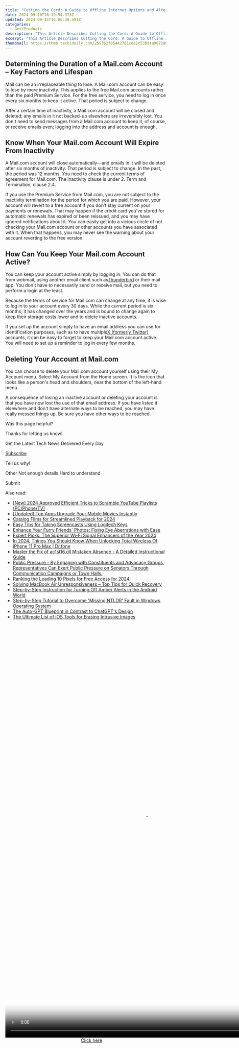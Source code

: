 ```yaml
---
title: "Cutting the Cord: A Guide to Offline Internet Options and Alternatives"
date: 2024-09-10T16:19:54.373Z
updated: 2024-09-15T16:06:38.591Z
categories:
  - BestProducts
description: "This Article Describes Cutting the Cord: A Guide to Offline Internet Options and Alternatives"
excerpt: "This Article Describes Cutting the Cord: A Guide to Offline Internet Options and Alternatives"
thumbnail: https://thmb.techidaily.com/259362f05442761cee2c53bd4a987280fdd7ced53308719769d03bba8108cbbd.png
---
```


## Determining the Duration of a Mail.com Account – Key Factors and Lifespan
 Mail can be an irreplaceable thing to lose. A Mail.com account can be easy to lose by mere inactivity. This applies to the free Mail.com accounts rather than the paid Premium Service. For the free service, you need to log in once every six months to keep it active. That period is subject to change.

 After a certain time of inactivity, a Mail.com account will be closed and deleted: any emails in it not backed-up elsewhere are irreversibly lost. You don't need to send messages from a Mail.com account to keep it, of course, or receive emails even; logging into the address and account is enough.

## Know When Your Mail.com Account Will Expire From Inactivity

 A Mail.com account will close automatically—and emails in it will be deleted after six months of inactivity. That period is subject to change. In the past, the period was 12 months. You need to check the current terms of agreement for Mail.com. The inactivity clause is under 2\. Term and Termination, clause 2.4.

 If you use the Premium Service from Mail.com, you are not subject to the inactivity termination for the period for which you are paid. However, your account will revert to a free account if you don't stay current on your payments or renewals. That may happen if the credit card you've stored for automatic renewals has expired or been reissued, and you may have ignored notifications about it. You can easily get into a vicious circle of not checking your Mail.com account or other accounts you have associated with it. When that happens, you may never see the warning about your account reverting to the free version.

## How Can You Keep Your Mail.com Account Active?

 You can keep your account active simply by logging in. You can do that from webmail, using another email client such as[Thunderbird](https://www.lifewire.com/mozilla-thunderbird-review-1173071) or their mail app. You don't have to necessarily send or receive mail, but you need to perform a login at the least.

 Because the terms of service for Mail.com can change at any time, it is wise to log in to your account every 30 days. While the current period is six months, it has changed over the years and is bound to change again to keep their storage costs lower and to delete inactive accounts.

 If you set up the account simply to have an email address you can use for identification purposes, such as to have multiple[X (formerly Twitter)](https://www.lifewire.com/what-exactly-is-twitter-2483331) accounts, it can be easy to forget to keep your Mail.com account active. You will need to set up a reminder to log in every few months.

## Deleting Your Account at Mail.com

 You can choose to delete your Mail.com account yourself using their My Account menu. Select My Account from the Home screen. It is the icon that looks like a person's head and shoulders, near the bottom of the left-hand menu.

 A consequence of losing an inactive account or deleting your account is that you have now lost the use of that email address. If you have listed it elsewhere and don't have alternate ways to be reached, you may have really messed things up. Be sure you have other ways to be reached.

Was this page helpful?

Thanks for letting us know!

 Get the Latest Tech News Delivered Every Day

[Subscribe](https://www.lifewire.com/#)

Tell us why!

 Other  Not enough details  Hard to understand

 Submit

<ins class="adsbygoogle"
     style="display:block"
     data-ad-format="autorelaxed"
     data-ad-client="ca-pub-7571918770474297"
     data-ad-slot="1223367746"></ins>

<ins class="adsbygoogle"
     style="display:block"
     data-ad-client="ca-pub-7571918770474297"
     data-ad-slot="8358498916"
     data-ad-format="auto"
     data-full-width-responsive="true"></ins>

<span class="atpl-alsoreadstyle">Also read:</span>
<div><ul>
<li><a href="https://facebook-video-share.techidaily.com/new-2024-approved-efficient-tricks-to-scramble-youtube-playlists-pcphonetv/"><u>[New] 2024 Approved Efficient Tricks to Scramble YouTube Playlists (PC/Phone/TV)</u></a></li>
<li><a href="https://some-skills.techidaily.com/updated-top-apps-upgrade-your-mobile-movies-instantly/"><u>[Updated] Top Apps Upgrade Your Mobile Movies Instantly</u></a></li>
<li><a href="https://extra-resources.techidaily.com/catalog-films-for-streamlined-playback-for-2024/"><u>Catalog Films for Streamlined Playback for 2024</u></a></li>
<li><a href="https://techno-recovery.techidaily.com/easy-tips-for-taking-screencasts-using-logitech-keys/"><u>Easy Tips for Taking Screencasts Using Logitech Keys</u></a></li>
<li><a href="https://techno-recovery.techidaily.com/enhance-your-furry-friends-photos-fixing-eye-aberrations-with-ease/"><u>Enhance Your Furry Friends' Photos: Fixing Eye Aberrations with Ease</u></a></li>
<li><a href="https://techno-recovery.techidaily.com/expert-picks-the-superior-wi-fi-signal-enhancers-of-the-year-2024/"><u>Expert Picks: The Superior Wi-Fi Signal Enhancers of the Year 2024</u></a></li>
<li><a href="https://iphone-unlock.techidaily.com/in-2024-things-you-should-know-when-unlocking-total-wireless-of-iphone-11-pro-max-drfone-by-drfone-ios/"><u>In 2024, Things You Should Know When Unlocking Total Wireless Of iPhone 11 Pro Max | Dr.fone</u></a></li>
<li><a href="https://techno-recovery.techidaily.com/master-the-fix-of-ac1st16dll-mistaken-absence-a-detailed-instructional-guide/"><u>Master the Fix of ac1st16.dll Mistaken Absence - A Detailed Instructional Guide</u></a></li>
<li><a href="https://hardware-updates.techidaily.com/public-pressure-by-engaging-with-constituents-and-advocacy-groups-representatives-can-exert-public-pressure-on-senators-through-communication-campaigns-or-t14/"><u>Public Pressure - By Engaging with Constituents and Advocacy Groups, Representatives Can Exert Public Pressure on Senators Through Communication Campaigns or Town Halls.</u></a></li>
<li><a href="https://extra-guidance.techidaily.com/ranking-the-leading-10-pixels-for-free-access-for-2024/"><u>Ranking the Leading 10 Pixels for Free Access for 2024</u></a></li>
<li><a href="https://techno-recovery.techidaily.com/solving-macbook-air-unresponsiveness-top-tips-for-quick-recovery/"><u>Solving MacBook Air Unresponsiveness – Top Tips for Quick Recovery</u></a></li>
<li><a href="https://techno-recovery.techidaily.com/step-by-step-instruction-for-turning-off-amber-alerts-in-the-android-world/"><u>Step-by-Step Instruction for Turning Off Amber Alerts in the Android World</u></a></li>
<li><a href="https://techno-recovery.techidaily.com/step-by-step-tutorial-to-overcome-missing-ntldr-fault-in-windows-operating-system/"><u>Step-by-Step Tutorial to Overcome 'Missing NTLDR' Fault in Windows Operating System</u></a></li>
<li><a href="https://tech-haven.techidaily.com/the-auto-gpt-blueprint-in-contrast-to-chatgpts-design/"><u>The Auto-GPT Blueprint in Contrast to ChatGPT's Design</u></a></li>
<li><a href="https://article-tips.techidaily.com/the-ultimate-list-of-ios-tools-for-erasing-intrusive-images/"><u>The Ultimate List of iOS Tools for Erasing Intrusive Images</u></a></li>
</ul></div>

<!-- affiliate ads begin -->
<span id="1793213">
					<video width="864" height="1296" style="cursor:pointer"
           poster="//a.impactradius-go.com/display-clicktoplayimage/1793213.png"
           onclick="if(!this.playClicked){this.play();this.setAttribute('controls',true);this.playClicked=true;}">
	   <source src="//a.impactradius-go.com/display-ad/19135-1793213">
	   <img src="//a.impactradius-go.com/display-clicktoplayimage/1793213.png" style="border: none; height: 100%; width: 100%; object-fit: contain">
	</video>
	<div style="width:540px;text-align:center"><a href="javascript:window.open(decodeURIComponent('https%3A%2F%2Ftinyland.pxf.io%2Fc%2F5597632%2F1793213%2F19135'), '_blank');void(0);">Click here</a></div>
</span>
<img height="0" width="0" src="https://imp.pxf.io/i/5597632/1793213/19135" style="position:absolute;visibility:hidden;" border="0" />
<!-- affiliate ads end -->

